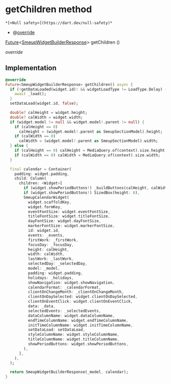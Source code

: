 


# getChildren method




    *[<Null safety>](https://dart.dev/null-safety)*



- @[override](https://api.flutter.dev/flutter/dart-core/override-constant.html)

[Future](https://api.flutter.dev/flutter/dart-async/Future-class.html)&lt;[SmeupWidgetBuilderResponse](../../smeup_models_smeupWidgetBuilderResponse/SmeupWidgetBuilderResponse-class.md)> getChildren
()

_override_






## Implementation

```dart
@override
Future<SmeupWidgetBuilderResponse> getChildren() async {
  if (!getDataLoaded(widget.id)! && widgetLoadType != LoadType.Delay) {
    await _load();
  }
  setDataLoad(widget.id, false);

  double? calHeight = widget.height;
  double? calWidth = widget.width;
  if (widget.model != null && widget.model!.parent != null) {
    if (calHeight == 0)
      calHeight = (widget.model!.parent as SmeupSectionModel).height;
    if (calWidth == 0)
      calWidth = (widget.model!.parent as SmeupSectionModel).width;
  } else {
    if (calHeight == 0) calHeight = MediaQuery.of(context).size.height;
    if (calWidth == 0) calWidth = MediaQuery.of(context).size.width;
  }

  final calendar = Container(
    padding: widget.padding,
    child: Column(
      children: <Widget>[
        if (widget.showPeriodButtons!) _buildButtons(calHeight, calWidth!),
        if (widget.showPeriodButtons!) SizedBox(height: 8),
        SmeupCalendarWidget(
          widget.scaffoldKey,
          widget.formKey,
          eventFontSize: widget.eventFontSize,
          titleFontSize: widget.titleFontSize,
          dayFontSize: widget.dayFontSize,
          markerFontSize: widget.markerFontSize,
          id: widget.id,
          events: _events,
          firstWork: _firstWork,
          focusDay: _focusDay,
          height: calHeight,
          width: calWidth,
          lastWork: _lastWork,
          selectedDay: _selectedDay,
          model: _model,
          padding: widget.padding,
          holidays: _holidays,
          showNavigation: widget.showNavigation,
          calendarFormat: _calendarFormat,
          clientOnChangeMonth: _clientOnChangeMonth,
          clientOnDaySelected: widget.clientOnDaySelected,
          clientOnEventClick: widget.clientOnEventClick,
          data: _data,
          selectedEvents: _selectedEvents,
          dataColumnName: widget.dataColumnName,
          endTimeColumnName: widget.endTimeColumnName,
          initTimeColumnName: widget.initTimeColumnName,
          setDataLoad: setDataLoad,
          styleColumnName: widget.styleColumnName,
          titleColumnName: widget.titleColumnName,
          showPeriodButtons: widget.showPeriodButtons,
        ),
      ],
    ),
  );

  return SmeupWidgetBuilderResponse(_model, calendar);
}
```







